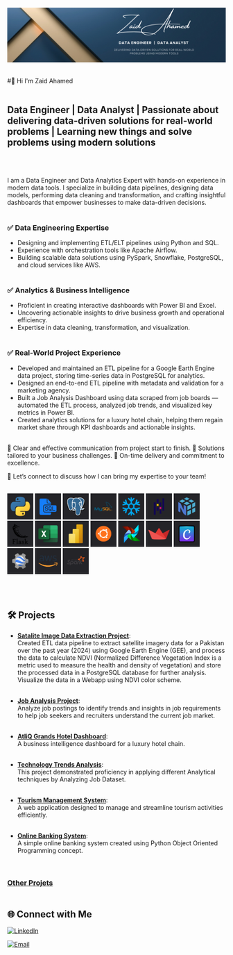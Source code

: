 ![Banner](https://github.com/zaid638/zaid638/blob/main/My%20LinkedIn%20Banner%203.png)
<br /><br />

#👋 Hi I'm Zaid Ahamed
<br /><br />

## Data Engineer | Data Analyst | Passionate about delivering data-driven solutions for real-world problems | Learning new things and solve problems using modern solutions
<br /><br />

I am a Data Engineer and Data Analytics Expert with hands-on experience in modern data tools. I specialize in building data pipelines, designing data models, performing data cleaning and transformation, and crafting insightful dashboards that empower businesses to make data-driven decisions.
<br /><br />

### ✅ Data Engineering Expertise <br />

- Designing and implementing ETL/ELT pipelines using Python and SQL.
- Experience with orchestration tools like Apache Airflow.
- Building scalable data solutions using PySpark, Snowflake, PostgreSQL, and cloud services like AWS.
<br /><br />

### ✅ Analytics & Business Intelligence <br />

- Proficient in creating interactive dashboards with Power BI and Excel.
- Uncovering actionable insights to drive business growth and operational efficiency.
- Expertise in data cleaning, transformation, and visualization.
<br /><br />

### ✅ Real-World Project Experience <br />

- Developed and maintained an ETL pipeline for a Google Earth Engine data project, storing time-series data in PostgreSQL for analytics.
- Designed an end-to-end ETL pipeline with metadata and validation for a marketing agency.
- Built a Job Analysis Dashboard using data scraped from job boards — automated the ETL process, analyzed job trends, and visualized key metrics in Power BI.
- Created analytics solutions for a luxury hotel chain, helping them regain market share through KPI dashboards and actionable insights.
<br /><br />

🌟 Clear and effective communication from project start to finish.
🌟 Solutions tailored to your business challenges.
🌟 On-time delivery and commitment to excellence.
<br />

💬 Let’s connect to discuss how I can bring my expertise to your team!
<br /><br />


<p align="left">
    <img src="Skills/1.png" width="60" height="60"/>
    <img src="Skills/2.png" width="60" height="60"/>
    <img src="Skills/3.png" width="60" height="60"/>  
    <img src="Skills/4.png" width="60" height="60"/>
    <img src="Skills/5.png" width="60" height="60"/>
    <img src="Skills/6.png" width="60" height="60"/>  
    <img src="Skills/7.png" width="60" height="60"/>
    <img src="Skills/8.png" width="60" height="60"/>
    <img src="Skills/9.png" width="60" height="60"/>
    <img src="Skills/10.png" width="60" height="60"/>
    <img src="Skills/11.png" width="60" height="60"/>  
    <img src="Skills/12.png" width="60" height="60"/>
    <img src="Skills/13.png" width="60" height="60"/>
    <img src="Skills/14.png" width="60" height="60"/>  
    <img src="Skills/15.png" width="60" height="60"/>
    <img src="Skills/16.png" width="60" height="60"/>
    <img src="Skills/17.png" width="60" height="60"/>
<p/>
    
<br /><br />

## 🛠 Projects <br />

- **[Satalite Image Data Extraction Project](https://github.com/zaid638/GEE-Data-Extraction)**:<br />
Created ETL data pipeline to extract satellite imagery data for a Pakistan over the past year (2024) using Google Earth Engine (GEE), and process the data to calculate NDVI (Normalized Difference Vegetation Index is a metric used to measure the health and density of vegetation) and store the processed data in a PostgreSQL database for further analysis. Visualize the data in a Webapp using NDVI color scheme.<br /><br />

- **[Job Analysis Project](https://github.com/zaid638/Job-Analysis-Project)**:<br />
Analyze job postings to identify trends and insights in job requirements to help job seekers and recruiters understand the current job market.<br /><br />

- **[AtliQ Grands Hotel Dashboard](https://github.com/zaid638/Analysis-of-AtliQ-Grands-Hospitality-Domain)**:<br />
A business intelligence dashboard for a luxury hotel chain.<br /><br />

- **[Technology Trends Analysis](https://github.com/zaid638/IBM-Capstone-Project)**:<br />
This project demonstrated proficiency in applying different Analytical techniques by Analyzing Job Dataset.<br /><br />

- **[Tourism Management System](https://github.com/zaid638/Tourism-Management-System)**:<br />
A web application designed to manage and streamline tourism activities efficiently.<br /><br />

- **[Online Banking System](https://github.com/zaid638/Online-Banking-System)**:<br />
A simple online banking system created using Python Object Oriented Programming concept.<br /><br /><br />

### [Other Projets](https://github.com/zaid638?tab=repositories)<br /><br />

## 🌐 Connect with Me<br />

[![LinkedIn](https://img.shields.io/badge/linkedin-zaidahamed055-blue?badge&logo=linkedin)](https://www.linkedin.com/in/zaidahamed055)<br />

[![Email](https://img.shields.io/badge/zaidahamed638%40gmail.com-mail?logo=gmail&label=mail&labelColor=grey&color=red)](mailto:zaidahamed638@gmail.com)<br /><br />





<!--

- 🔭 I’m currently working on data related Projects.
<br />

- 🌱 I’m currently learning Data Engineering Concepts.
<br />

- 👯 I’m looking to collaborate on data related projects.
- 🤔 I’m looking for help with ...
- 💬 Ask me about ...
- 😄 Pronouns: ...
- ⚡ Fun fact: ...
-->

